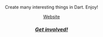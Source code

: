 <p align="center">
Create many interesting things in Dart. Enjoy!
</p>
<div align="center">
    <a href="https://odroe.dev">Website</a>
</div>
<h3 align="center">
    <a href="https://discord.gg/ms2X9TQMR8">
        <i>Get involved!</i>
    </a>
</h3>
